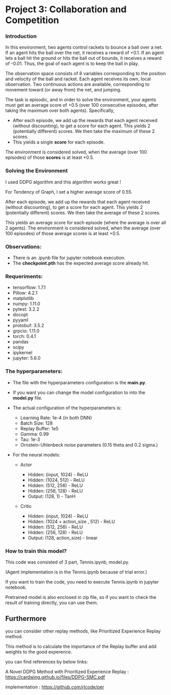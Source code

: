 # Project 3: Collaboration and Competition

### Introduction

In this environment, two agents control rackets to bounce a ball over a net. If an agent hits the ball over the net, it receives a reward of +0.1.  If an agent lets a ball hit the ground or hits the ball out of bounds, it receives a reward of -0.01.  Thus, the goal of each agent is to keep the ball in play.

The observation space consists of 8 variables corresponding to the position and velocity of the ball and racket. Each agent receives its own, local observation.  Two continuous actions are available, corresponding to movement toward (or away from) the net, and jumping. 

The task is episodic, and in order to solve the environment, your agents must get an average score of +0.5 (over 100 consecutive episodes, after taking the maximum over both agents). Specifically,

- After each episode, we add up the rewards that each agent received (without discounting), to get a score for each agent. This yields 2 (potentially different) scores. We then take the maximum of these 2 scores.
- This yields a single **score** for each episode.

The environment is considered solved, when the average (over 100 episodes) of those **scores** is at least +0.5.



### Solving the Environment
I used DDPG algorithm and this algorithm works great ! 

For Tendency of Graph, I set a higher average score of 0.55.

After each episode, we add up the rewards that each agent received (without discounting), to get a score for each agent. This yields 2 (potentially different) scores. We then take the average of these 2 scores.

This yields an average score for each episode (where the average is over all 2 agents).
The environment is considered solved, when the average (over 100 episodes) of those average scores is at least +0.5.


### Observations:
- There is an .ipynb file for jupyter notebook execution.
- The <b>checkpoint.pth</b> has the expected average score already hit.


### Requeriments:
- tensorflow: 1.7.1
- Pillow: 4.2.1
- matplotlib
- numpy: 1.11.0
- pytest: 3.2.2
- docopt
- pyyaml
- protobuf: 3.5.2
- grpcio: 1.11.0
- torch: 0.4.1
- pandas
- scipy
- ipykernel
- jupyter: 5.6.0

### The hyperparameters:
- The file with the hyperparameters configuration is the <b>main.py</b>. 
- If you want you can change the model configuration to into the <b>model.py</b> file.
- The actual configuration of the hyperparameters is: 
  - Learning Rate: 1e-4 (in both DNN)
  - Batch Size: 128
  - Replay Buffer: 1e5
  - Gamma: 0.99
  - Tau: 1e-3
  - Ornstein-Uhlenbeck noise parameters (0.15 theta and 0.2 sigma.)

- For the neural models:    
  - Actor  
  
    - Hidden: (input, 1024) - ReLU
    - Hidden: (1024, 512)   - ReLU
    - Hidden: (512, 256)    - ReLU
    - Hidden: (256, 128)    - ReLU
    - Output: (128, 1)      - TanH

  - Critic
 
    - Hidden: (input, 1024)                - ReLU
    - Hidden: (1024 + action_size , 512)   - ReLU
    - Hidden: (512, 256)                   - ReLU
    - Hidden: (256, 128)                   - ReLU
    - Output: (128, action_size)           - linear

### How to train this model?


This code was consisted of 3 part, Tennis.ipynb, model.py.

(Agent implementation is in the Tennis.ipynb because of trial error.)  

If you want to train the code, you need to execute Tennis.ipynb in jupyter notebook.

Pretrained model is also enclosed in zip file, so if you want to check the result of training directly, you can use them.


## Furthermore


you can consider other replay methods, like Prioritized Experience Replay method.

This method is to calculate the importance of the Replay buffer and add weights to the good experence.

you can find references by below links:


A Novel DDPG Method with Prioritized Experience Replay : https://cardwing.github.io/files/DDPG-SMC.pdf

implementation : https://github.com/rlcode/per







